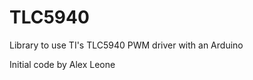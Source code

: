 TLC5940
=======

Library to use TI's TLC5940 PWM driver with an Arduino

Initial code by Alex Leone

